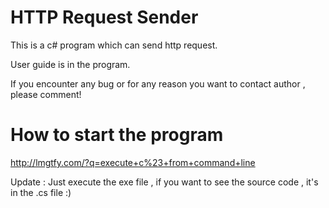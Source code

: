 # HTTP Request Sender
This is a c# program which can send http request.

User guide is in the program.

If you encounter any bug or for any reason you want to contact author , please comment!

# How to start the program
http://lmgtfy.com/?q=execute+c%23+from+command+line

Update : Just execute the exe file , if you want to see the source code , it's in the .cs file :)